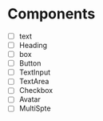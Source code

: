 # Components
- [ ] text 
- [ ] Heading
- [ ] box
- [ ] Button 
- [ ] TextInput 
- [ ] TextArea
- [ ] Checkbox 
- [ ] Avatar 
- [ ] MultiSpte